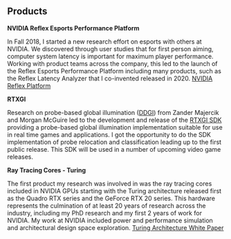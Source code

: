 ## Products

**NVIDIA Reflex Esports Performance Platform**

In Fall 2018, I started a new research effort on esports with others at NVIDIA. We discovered through user studies that for first person aiming, computer system latency is important for maximum player performance. Working with product teams across the company, this led to the launch of the Reflex Esports Performance Platform including many products, such as the Reflex Latency Analyzer that I co-invented released in 2020. [NVIDIA Reflex Platform](https://www.nvidia.com/en-us/geforce/news/reflex-low-latency-platform/)


**RTXGI**

Research on probe-based global illumination ([DDGI](https://morgan3d.github.io/articles/2019-04-01-ddgi/)) from Zander Majercik and Morgan McGuire led to the development and release of the [RTXGI SDK](https://developer.nvidia.com/rtxgi) providing a probe-based global illumination implementation suitable for use in real time games and applications. I got the opportunity to do the SDK implementation of probe relocation and classification leading up to the first public release. This SDK will be used in a number of upcoming video game releases.


**Ray Tracing Cores - Turing**

The first product my research was involved in was the ray tracing cores included in NVIDIA GPUs starting with the Turing architecture released first as the Quadro RTX series and the GeForce RTX 20 series. This hardware represents the culmination of at least 20 years of research across the industry, including my PhD research and my first 2 years of work for NVIDIA. My work at NVIDIA included power and performance simulation and architectural design space exploration. [Turing Architecture White Paper](https://www.nvidia.com/content/dam/en-zz/Solutions/design-visualization/technologies/turing-architecture/NVIDIA-Turing-Architecture-Whitepaper.pdf)



